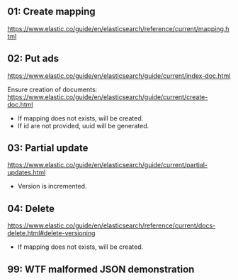 
## 01: Create mapping
https://www.elastic.co/guide/en/elasticsearch/reference/current/mapping.html

## 02: Put ads
https://www.elastic.co/guide/en/elasticsearch/guide/current/index-doc.html


Ensure creation of documents: https://www.elastic.co/guide/en/elasticsearch/guide/current/create-doc.html

 - If mapping does not exists, will be created.
 - If id are not provided, uuid will be generated.

## 03: Partial update
https://www.elastic.co/guide/en/elasticsearch/guide/current/partial-updates.html

 - Version is incremented.

## 04: Delete
https://www.elastic.co/guide/en/elasticsearch/reference/current/docs-delete.html#delete-versioning

 - If mapping does not exists, will be created.


## 99: WTF malformed JSON demonstration